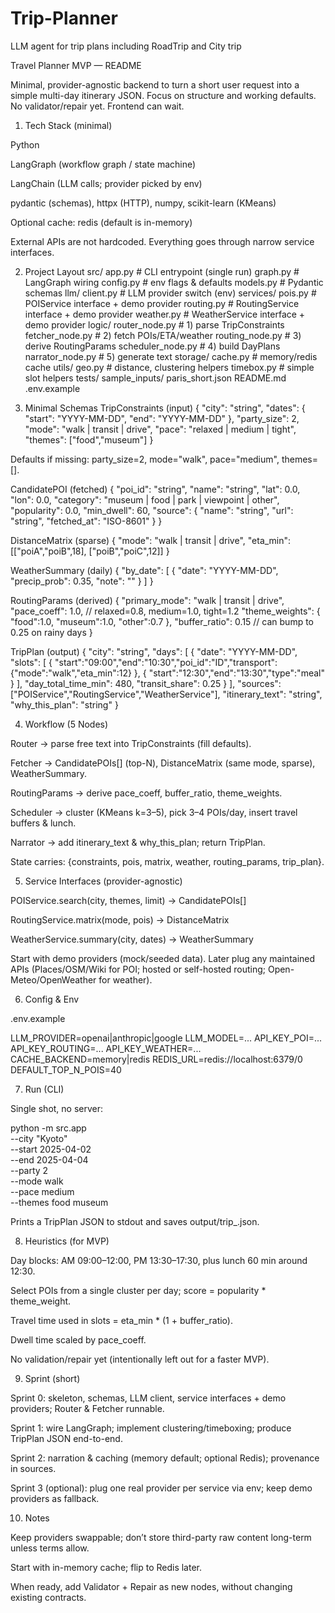 # Trip-Planner
LLM agent for trip plans including RoadTrip and City trip

Travel Planner MVP — README

Minimal, provider-agnostic backend to turn a short user request into a simple multi-day itinerary JSON.
Focus on structure and working defaults. No validator/repair yet. Frontend can wait.

1) Tech Stack (minimal)

Python

LangGraph (workflow graph / state machine)

LangChain (LLM calls; provider picked by env)

pydantic (schemas), httpx (HTTP), numpy, scikit-learn (KMeans)

Optional cache: redis (default is in-memory)

External APIs are not hardcoded. Everything goes through narrow service interfaces.

2) Project Layout
src/
  app.py                  # CLI entrypoint (single run)
  graph.py                # LangGraph wiring
  config.py               # env flags & defaults
  models.py               # Pydantic schemas
  llm/
    client.py             # LLM provider switch (env)
  services/
    pois.py               # POIService interface + demo provider
    routing.py            # RoutingService interface + demo provider
    weather.py            # WeatherService interface + demo provider
  logic/
    router_node.py        # 1) parse TripConstraints
    fetcher_node.py       # 2) fetch POIs/ETA/weather
    routing_node.py       # 3) derive RoutingParams
    scheduler_node.py     # 4) build DayPlans
    narrator_node.py      # 5) generate text
  storage/
    cache.py              # memory/redis cache
  utils/
    geo.py                # distance, clustering helpers
    timebox.py            # simple slot helpers
tests/
  sample_inputs/
    paris_short.json
README.md
.env.example

3) Minimal Schemas
TripConstraints (input)
{
  "city": "string",
  "dates": { "start": "YYYY-MM-DD", "end": "YYYY-MM-DD" },
  "party_size": 2,
  "mode": "walk | transit | drive",
  "pace": "relaxed | medium | tight",
  "themes": ["food","museum"]
}


Defaults if missing: party_size=2, mode="walk", pace="medium", themes=[].

CandidatePOI (fetched)
{
  "poi_id": "string",
  "name": "string",
  "lat": 0.0,
  "lon": 0.0,
  "category": "museum | food | park | viewpoint | other",
  "popularity": 0.0,
  "min_dwell": 60,
  "source": { "name": "string", "url": "string", "fetched_at": "ISO-8601" }
}

DistanceMatrix (sparse)
{
  "mode": "walk | transit | drive",
  "eta_min": [["poiA","poiB",18], ["poiB","poiC",12]]
}

WeatherSummary (daily)
{ "by_date": [ { "date": "YYYY-MM-DD", "precip_prob": 0.35, "note": "" } ] }

RoutingParams (derived)
{
  "primary_mode": "walk | transit | drive",
  "pace_coeff": 1.0,                // relaxed=0.8, medium=1.0, tight=1.2
  "theme_weights": { "food":1.0, "museum":1.0, "other":0.7 },
  "buffer_ratio": 0.15              // can bump to 0.25 on rainy days
}

TripPlan (output)
{
  "city": "string",
  "days": [
    {
      "date": "YYYY-MM-DD",
      "slots": [
        { "start":"09:00","end":"10:30","poi_id":"ID","transport":{"mode":"walk","eta_min":12} },
        { "start":"12:30","end":"13:30","type":"meal" }
      ],
      "day_total_time_min": 480,
      "transit_share": 0.25
    }
  ],
  "sources": ["POIService","RoutingService","WeatherService"],
  "itinerary_text": "string",
  "why_this_plan": "string"
}

4) Workflow (5 Nodes)

Router → parse free text into TripConstraints (fill defaults).

Fetcher → CandidatePOIs[] (top-N), DistanceMatrix (same mode, sparse), WeatherSummary.

RoutingParams → derive pace_coeff, buffer_ratio, theme_weights.

Scheduler → cluster (KMeans k=3–5), pick 3–4 POIs/day, insert travel buffers & lunch.

Narrator → add itinerary_text & why_this_plan; return TripPlan.

State carries: {constraints, pois, matrix, weather, routing_params, trip_plan}.

5) Service Interfaces (provider-agnostic)

POIService.search(city, themes, limit) -> CandidatePOIs[]

RoutingService.matrix(mode, pois) -> DistanceMatrix

WeatherService.summary(city, dates) -> WeatherSummary

Start with demo providers (mock/seeded data). Later plug any maintained APIs (Places/OSM/Wiki for POI; hosted or self-hosted routing; Open-Meteo/OpenWeather for weather).

6) Config & Env

.env.example

LLM_PROVIDER=openai|anthropic|google
LLM_MODEL=...
API_KEY_POI=...
API_KEY_ROUTING=...
API_KEY_WEATHER=...
CACHE_BACKEND=memory|redis
REDIS_URL=redis://localhost:6379/0
DEFAULT_TOP_N_POIS=40

7) Run (CLI)

Single shot, no server:

python -m src.app \
  --city "Kyoto" \
  --start 2025-04-02 \
  --end 2025-04-04 \
  --party 2 \
  --mode walk \
  --pace medium \
  --themes food museum


Prints a TripPlan JSON to stdout and saves output/trip_<timestamp>.json.

8) Heuristics (for MVP)

Day blocks: AM 09:00–12:00, PM 13:30–17:30, plus lunch 60 min around 12:30.

Select POIs from a single cluster per day; score = popularity * theme_weight.

Travel time used in slots = eta_min * (1 + buffer_ratio).

Dwell time scaled by pace_coeff.

No validation/repair yet (intentionally left out for a faster MVP).

9) Sprint (short)

Sprint 0: skeleton, schemas, LLM client, service interfaces + demo providers; Router & Fetcher runnable.

Sprint 1: wire LangGraph; implement clustering/timeboxing; produce TripPlan JSON end-to-end.

Sprint 2: narration & caching (memory default; optional Redis); provenance in sources.

Sprint 3 (optional): plug one real provider per service via env; keep demo providers as fallback.

10) Notes

Keep providers swappable; don’t store third-party raw content long-term unless terms allow.

Start with in-memory cache; flip to Redis later.

When ready, add Validator + Repair as new nodes, without changing existing contracts.
